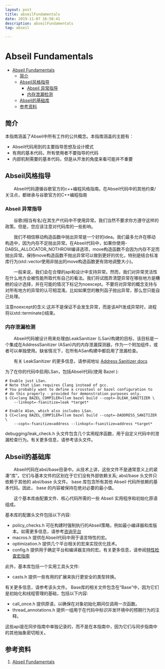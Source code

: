 ```yaml
---
layout: post
title: abseilFundamentals
date: 2019-11-07 16:58:41
description: abseilFundamentals
tag: abseil

---
```

# Abseil Fundamentals

- [Abseil Fundamentals](#abseil-fundamentals)
  - [简介](#简介)
  - [Abseil风格指导](#abseil风格指导)
    - [Abseil 异常指导](#abseil-异常指导)
    - [内存泄漏检测](#内存泄漏检测)
  - [Abseil的基础库](#abseil的基础库)
  - [参考资料](#参考资料)

## 简介

本指南涵盖了Abseil中所有工作的公共概念。本指南涵盖的主题有：

- Abseil代码用到的主要指导思想及设计模式
- 有用的基本代码，所有使用者不要指导的代码
- 内部机制需要的基本代码，但是从开发的角度来看可能并不重要

## Abseil风格指导

&emsp;&emsp;Abseil代码遵循谷歌官方的c++编程风格指南。在Abseil代码中的其他约束/关注点，都继承与谷歌官方的C++编程指南

### Abseil 异常指导

&emsp;&emsp;谷歌(相当有名)在其生产代码中不使用异常。我们当然不要求你方遵守这样的政策。但是，您应该注意对代码库的一些影响。

&emsp;&emsp;我们不相信移动构造函数中抛出异常是一个好的idea。我们最多允许在移动构造中，因为内存不足抛出异常。在Abseil代码中，如果你使用-DABSL_ALLOCATOR_NOTHROW编译选项，move构造函数不会因为内存不足而抛出异常。保持move构造函数不抛出异常可以做到更好的优化，特别是结合标准库行为(std::vector使用非抛出的move构造函数更有效地调整大小)。

&emsp;&emsp;一般来说，我们会在合理的api和设计中支持异常。然而，我们对异常灵活性在什么地方会被性能所取代有自己的看法。我们将试图弄清楚异常在哪些地方是糟糕的设计选择，并在可能的情况下标记为noexcept。不要将对异常的概念支持与对所有地方的异常的认可相混淆。比如如果您的散列函子抛出异常，那么您只能自己处理。

注意noexcept的含义:这并不是保证不会发生异常，而是该API发成异常时，进程将以std::terminate()结束。

### 内存泄漏检测

&emsp;&emsp;Abseil代码被设计用来处理由LeakSanitizer (LSan)构建的目标，该目标是一个集成在AddressSanitizer (ASan)内的内存泄漏探测器，作为一个附加组件，或者可以单独使用。缺省情况下，在所有ASan构建中都启用了泄漏检查。

&emsp;&emsp;有关 LeakSanitizer 的更多信息，请参阅地址 [Address Sanitizer docs](https://github.com/google/sanitizers/wiki/AddressSanitizerLeakSanitizer)

为了在你的代码中启用LSan，包括Abseil代码(使用 Bazel ):

```Bazel
# Enable just LSan.
# Note that LSan requires Clang instead of gcc.
# You probably want to define a crosstool or bazel configuration to
# do this properly - provided for demonstration purposes only.
$ CC=clang BAZEL_COMPILER=llvm bazel build --copt=-DLEAK_SANITIZER \
    --linkopt=-fsanitize=leak *target*

# Enable ASan, which also includes LSan.
$ CC=clang BAZEL_COMPILER=llvm bazel build --copt=-DADDRESS_SANITIZER \
    --copt=-fsanitize=address --linkopt=-fsanitize=address *target*
```

debugging/leak_check.h 头文件包含几个实用程序函数，用于自定义代码中的泄漏检查行为。有关更多信息，请参考该头文件。

## Abseil的基础库

&emsp;&emsp;Abseil代码在absl/base目录中。从技术上讲，这些文件不是通常意义上的紧凑“库”。它们与基本文件的区别在于它们没有外部依赖关系; absl/base 头文件只依赖于其他的 absl/base 头文件。 base 库包含所有其他 Abseil 代码所依赖的基本代码。因此， base 的内容被保持在绝对必要的最小值。

&emsp;&emsp;这个基本库由配置文件、核心代码所需的一些 Abseil 实用程序和初始化原语组成。

基本库的配置头文件包括以下内容:

- policy_checks.h
可在构建时强制执行的Abseil策略，例如最小编译器和库版本。如需更多信息，请参考[咨询平台](https://abseil.io/docs/cpp/platforms/)
- macros.h
提供在Abseil代码中用于语言特性的宏。
- optimization.h
提供几个平台相关的宏来实现优化技术。
- config.h
提供用于确定平台和编译器支持的宏。有关更多信息，请参阅[特性检查宏指南](https://abseil.io/docs/cpp/platforms/feature_checks)

此外，基本库包括一个实用工具头文件:

- casts.h
提供一些有用的扩展来执行更安全的类型转换。

有关更多信息，请参考该头文件。
Base库的相关文件包含在“Base”中，因为它们是初始化和线程管理的基础，包括以下内容:

- call_once.h
提供原语，以确保在对象初始化期间仅调用一次函数。
- thread_annotations.h
提供一组用于在代码中标识并发环境中的预期行为的注释。

这些api是在同步指南中单独记录的，而不是在本指南中，因为它们与同步指南中的其他抽象密切相关。

## 参考资料

1. [Abseil Fundamentals](https://abseil.io/docs/cpp/guides/base)